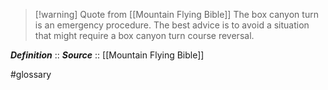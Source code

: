 > [!warning] Quote from [[Mountain Flying Bible]]
> The box canyon turn is an emergency procedure. The best advice is to avoid a situation that might require a box canyon turn course reversal.

***Definition***    :: 
***Source***         :: [[Mountain Flying Bible]]

#glossary